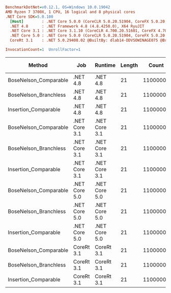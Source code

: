 ``` ini

BenchmarkDotNet=v0.12.1, OS=Windows 10.0.19042
AMD Ryzen 7 3700X, 1 CPU, 16 logical and 8 physical cores
.NET Core SDK=5.0.100
  [Host]        : .NET Core 5.0.0 (CoreCLR 5.0.20.51904, CoreFX 5.0.20.51904), X64 RyuJIT
  .NET 4.8      : .NET Framework 4.8 (4.8.4250.0), X64 RyuJIT
  .NET Core 3.1 : .NET Core 3.1.10 (CoreCLR 4.700.20.51601, CoreFX 4.700.20.51901), X64 RyuJIT
  .NET Core 5.0 : .NET Core 5.0.0 (CoreCLR 5.0.20.51904, CoreFX 5.0.20.51904), X64 RyuJIT
  CoreRt 3.1    : .NET 5.0.29408.02 @BuiltBy: dlab14-DDVSOWINAGE075 @Branch: master @Commit: 4ce1c21ac0d4d1a3b7f7a548214966f69ac9f199, X64 AOT

InvocationCount=1  UnrollFactor=1  

```
|                Method |           Job |       Runtime | Length |    Count |     Mean |   Error |  StdDev | Gen 0 | Gen 1 | Gen 2 | Allocated |
|---------------------- |-------------- |-------------- |------- |--------- |---------:|--------:|--------:|------:|------:|------:|----------:|
| BoseNelson_Comparable |      .NET 4.8 |      .NET 4.8 |     21 | 11000000 | 136.3 ms | 0.53 ms | 0.50 ms |     - |     - |     - |         - |
| BoseNelson_Branchless |      .NET 4.8 |      .NET 4.8 |     21 | 11000000 | 216.4 ms | 0.30 ms | 0.25 ms |     - |     - |     - |         - |
|  Insertion_Comparable |      .NET 4.8 |      .NET 4.8 |     21 | 11000000 | 172.6 ms | 0.49 ms | 0.41 ms |     - |     - |     - |         - |
| BoseNelson_Comparable | .NET Core 3.1 | .NET Core 3.1 |     21 | 11000000 | 131.4 ms | 1.05 ms | 0.93 ms |     - |     - |     - |         - |
| BoseNelson_Branchless | .NET Core 3.1 | .NET Core 3.1 |     21 | 11000000 | 217.4 ms | 1.18 ms | 1.10 ms |     - |     - |     - |         - |
|  Insertion_Comparable | .NET Core 3.1 | .NET Core 3.1 |     21 | 11000000 | 126.9 ms | 1.96 ms | 1.83 ms |     - |     - |     - |         - |
| BoseNelson_Comparable | .NET Core 5.0 | .NET Core 5.0 |     21 | 11000000 | 135.4 ms | 0.45 ms | 0.42 ms |     - |     - |     - |         - |
| BoseNelson_Branchless | .NET Core 5.0 | .NET Core 5.0 |     21 | 11000000 | 217.0 ms | 0.16 ms | 0.13 ms |     - |     - |     - |         - |
|  Insertion_Comparable | .NET Core 5.0 | .NET Core 5.0 |     21 | 11000000 | 121.0 ms | 0.85 ms | 0.71 ms |     - |     - |     - |         - |
| BoseNelson_Comparable |    CoreRt 3.1 |    CoreRt 3.1 |     21 | 11000000 | 129.6 ms | 0.21 ms | 0.19 ms |     - |     - |     - |         - |
| BoseNelson_Branchless |    CoreRt 3.1 |    CoreRt 3.1 |     21 | 11000000 | 224.7 ms | 0.44 ms | 0.39 ms |     - |     - |     - |         - |
|  Insertion_Comparable |    CoreRt 3.1 |    CoreRt 3.1 |     21 | 11000000 | 130.6 ms | 2.09 ms | 1.96 ms |     - |     - |     - |         - |
